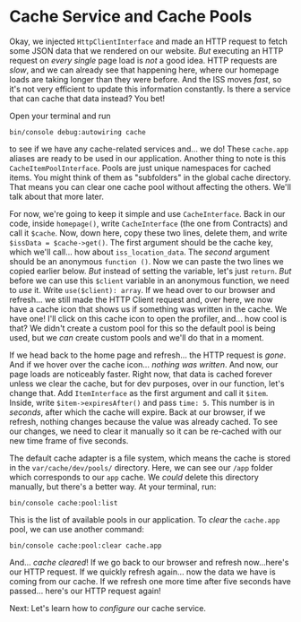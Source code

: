 # Cache Service and Cache Pools

Okay, we injected `HttpClientInterface` and made an HTTP request to fetch some JSON data that we rendered on our website. *But* executing an HTTP request on *every single* page load is *not* a good idea. HTTP requests are *slow*, and we can already see that happening here, where our homepage loads are taking longer than they were before. And the ISS moves *fast*, so it's not very efficient to update this information constantly. Is there a service that can cache that data instead? You bet!

Open your terminal and run

```terminal
bin/console debug:autowiring cache
```

to see if we have any cache-related services and... we do! These `cache.app` aliases are ready to be used in our application. Another thing to note is this `CacheItemPoolInterface`. Pools are just unique namespaces for cached items. You might think of them as "subfolders" in the global cache directory. That means you can clear one cache pool without affecting the others. We'll talk about that more later.

For now, we're going to keep it simple and use `CacheInterface`. Back in our code, inside `homepage()`, write `CacheInterface` (the one from Contracts) and call it `$cache`. Now, down here, copy these two lines, delete them, and write `$issData = $cache->get()`. The first argument should be the cache key, which we'll call... how about `iss_location_data`. The *second* argument should be an anonymous `function ()`. Now we can paste the two lines we copied earlier below. *But* instead of setting the variable, let's just `return`. *But* before we can use this `$client` variable in an anonymous function, we need to *use* it. Write `use($client): array`. If we head over to our browser and refresh... we still made the HTTP Client request and, over here, we now have a cache icon that shows us if something was written in the cache. We have one! I'll click on this cache icon to open the profiler, and... how cool is that? We didn't create a custom pool for this so the default pool is being used, but we *can* create custom pools and we'll do that in a moment.

If we head back to the home page and refresh... the HTTP request is *gone*. And if we hover over the cache icon... *nothing was written*. And now, our page loads are noticeably faster. Right now, that data is cached forever unless we clear the cache, but for dev purposes, over in our function, let's change that. Add `ItemInterface` as the first argument and call it `$item`. Inside, write `$item->expiresAfter()` and pass `time: 5`. This number is in *seconds*, after which the cache will expire. Back at our browser, if we refresh, nothing changes because the value was already cached. To see our changes, we need to clear it manually so it can be re-cached with our new time frame of five seconds.

The default cache adapter is a file system, which means the cache is stored in the `var/cache/dev/pools/` directory. Here, we can see our `/app` folder which corresponds to our `app` cache. We *could* delete this directory manually, but there's a better way. At your terminal, run:

```terminal
bin/console cache:pool:list
```

This is the list of available pools in our application. To *clear* the `cache.app` pool, we can use another command:

```terminal
bin/console cache:pool:clear cache.app
```

And... *cache cleared*! If we go back to our browser and refresh now...here's our HTTP request. If we quickly refresh again... now the data we have is coming from our cache. If we refresh one more time after five seconds have passed... here's our HTTP request again!

Next: Let's learn how to *configure* our cache service.
